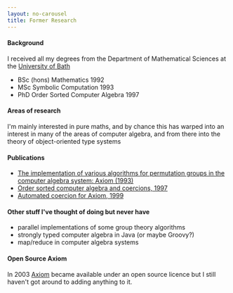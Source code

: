 ```yaml
---
layout: no-carousel
title: Former Research
---
```


#### Background

I received all my degrees from the Department of Mathematical Sciences at the [University of Bath](http://www.bath.ac.uk/)

*   BSc (hons) Mathematics 1992
*   MSc Symbolic Computation 1993
*   PhD Order Sorted Computer Algebra 1997

#### Areas of research

I'm mainly interested in pure maths, and by chance this has warped into an interest in many of the areas of computer algebra, and from there into the theory of object-oriented type systems

#### Publications

*   [The implementation of various algorithms for permutation groups in the computer algebra system: Axiom (1993)](https://static.worldofnic.org/cdn/ps/research/msc.ps)
*   [Order sorted computer algebra and coercions, 1997](https://static.worldofnic.org/cdn/ps/research/phd.ps)
*   [Automated coercion for Axiom, 1999](http://www.acm.org/pubs/articles/proceedings/issac/309831/p229-doye/p229-doye.pdf)

#### Other stuff I've thought of doing but never have

*   parallel implementations of some group theory algorithms
*   strongly typed computer algebra in Java (or maybe Groovy?)
*   map/reduce in computer algebra systems

#### Open Source Axiom

In 2003 [Axiom](http://savannah.nongnu.org/projects/axiom/) became available under an open source licence but I still haven't got around to adding anything to it.
